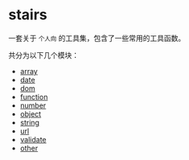 # stairs

一套关于 `个人向` 的工具集，包含了一些常用的工具函数。

共分为以下几个模块：

- [array](#array)
- [date](#date)
- [dom](#dom)
- [function](#function)
- [number](#number)
- [object](#object)
- [string](#string)
- [url](#url)
- [validate](#validate)
- [other](#other)
